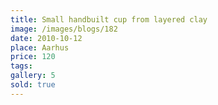 ```yaml
---
title: Small handbuilt cup from layered clay
image: /images/blogs/182
date: 2010-10-12
place: Aarhus
price: 120
tags:
gallery: 5
sold: true
---
```

